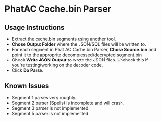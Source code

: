 # PhatAC Cache.bin Parser

## Usage Instructions
* Extract the cache.bin segments using another tool.
* **Chose Output Folder** where the JSON/SQL files will be written to.
* For each segment in Phat AC Cache.bin Parser, **Chose Source.bin** and point it to the approprite decompressed/decrypted segment.bin
* Check **Write JSON Output** to wrote the JSON files. Uncheck this if you're testing/working on the decoder code.
* Click **Do Parse**.

## Known Issues
* Segment 1 parses very roughly.
* Segment 2 parser (Spells) is incomplete and will crash.
* Segment 3 parser is not implemented.
* Segment 5 parser is not implemented.